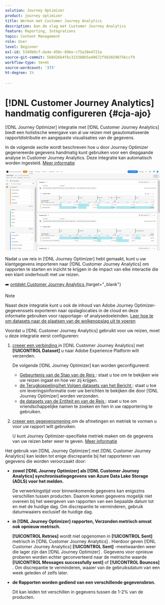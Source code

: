 ```yaml
---
solution: Journey Optimizer
product: journey optimizer
title: Werken met Customer Journey Analytics
description: Aan de slag met Customer Journey Analytics
feature: Reporting, Integrations
topic: Content Management
role: User
level: Beginner
exl-id: 5349b0cf-da4e-458c-89be-c75a38e4721a
source-git-commit: 5b8d26b4fbc323308b5a49672f9d30298756ccf9
workflow-type: tm+mt
source-wordcount: '373'
ht-degree: 1%

---
```


# [!DNL Customer Journey Analytics] handmatig configureren {#cja-ajo}

[!DNL Journey Optimizer] integratie met [!DNL Customer Journey Analytics] biedt een holistische weergave van al uw reizen met geautomatiseerde rapportdistributie en aangepaste visualisaties van de gegevens.

In de volgende sectie wordt beschreven hoe u door Journey Optimizer gegenereerde gegevens handmatig kunt gebruiken voor een diepgaande analyse in Customer Journey Analytics. Deze integratie kan automatisch worden ingesteld. [Meer informatie](report-gs-cja.md)

![](assets/cja.png)

Nadat u uw reis in [!DNL Journey Optimizer] hebt gemaakt, kunt u uw klantgegevens importeren naar [!DNL Customer Journey Analytics] om rapporten te starten en inzicht te krijgen in de impact van elke interactie die een klant onderhoudt met uw reizen.

➡️ [ ontdekt Customer Journey Analytics ](https://experienceleague.adobe.com/en/docs/analytics-platform/using/integrations/ajo#manually-configure-a-data-view-to-be-used-with-journey-optimizer){target="_blank"}

>[!NOTE]
>
>Naast deze integratie kunt u ook de inhoud van Adobe Journey Optimizer-gegevenssets exporteren naar opslaglocaties in de cloud en deze informatie gebruiken voor rapportage- of analysedoeleinden. [ Leer hoe te om datasets naar de plaatsen van de wolkenopslag uit te voeren ](../data/export-datasets.md)
>

Voordat u [!DNL Customer Journey Analytics] gebruikt voor uw reizen, moet u deze integratie eerst configureren:

1. [ creeer een verbinding ](https://experienceleague.adobe.com/docs/analytics-platform/using/cja-connections/create-connection.html) in [!DNL Customer Journey Analytics] met **[!UICONTROL Dataset]** u naar Adobe Experience Platform wilt verzenden.

   De volgende [!DNL Journey Optimizer] kan worden geconfigureerd:
   * [ Gebeurtenis van de Stap van de Reis ](../data/datasets-query-examples.md#journey-step-event): staat u toe om te bekijken wie uw reizen ingaat en hoe ver zij krijgen.
   * [ de Terugkoppeling/het Volgen datasets van het Bericht ](../data/datasets-query-examples.md#message-feedback-event-dataset): staat u toe om leveringsinformatie over uw berichten te bekijken die door [!DNL Journey Optimizer] worden verzonden.
   * [ de datasets van de Entiteit en van de Reis ](../data/datasets-query-examples.md#entity-dataset): staat u toe om vriendschappelijke namen te zoeken en hen in uw rapportering te gebruiken.

1. [ creeer een gegevensmening ](https://experienceleague.adobe.com/docs/analytics-platform/using/cja-dataviews/create-dataview.html) om de afmetingen en metriek te vormen u voor uw rapport wilt gebruiken.

   U kunt Journey Optimizer-specifieke metriek maken om de gegevens van uw reizen beter weer te geven. [Meer informatie](https://experienceleague.adobe.com/docs/analytics-platform/using/integrations/ajo.html#configure-the-data-view-to-accommodate-journey-optimizer-dimensions-and-metrics)

Het gebruik van [!DNL Journey Optimizer] met [!DNL Customer Journey Analytics] kan leiden tot enige discrepantie bij het rapporteren van gegevens die worden veroorzaakt door:

* **zowel [!DNL Journey Optimizer] als [!DNL Customer Journey Analytics] synchronisatiegegevens van Azure Data Lake Storage (ADLS) voor het melden.**

  De verwerkingstijd voor binnenkomende gegevens kan enigszins verschillen tussen producten. Daarom komen gegevens mogelijk niet overeen bij het weergeven van rapporten van een bepaalde datum tot en met de huidige dag. Om discrepantie te verminderen, gebruik datumwaaiers exclusief de huidige dag.

* **in [!DNL Journey Optimizer] rapporten, Verzonden metrisch omvat ook opnieuw metrisch.**

  **[!UICONTROL Retries]** wordt niet opgenomen in **[!UICONTROL Sent]** metrisch in [!DNL Customer Journey Analytics] . Hierdoor geven [!DNL Customer Journey Analytics] **[!UICONTROL Sent]** -meetwaarden weer die lager zijn dan [!DNL Journey Optimizer] . Gegevens voor opnieuw proberen worden echter geconverteerd naar de metrische waarde **[!UICONTROL Messages successfully sent]** of **[!UICONTROL Bounces]** .
Om discrepantie te verminderen, waaier van de gebruiksdatum van een week geleden of zelfs later.

* **de Rapporten worden gediend van een verschillende gegevensbron.**

  Dit kan leiden tot verschillen in gegevens tussen de 1-2% van de producten.
